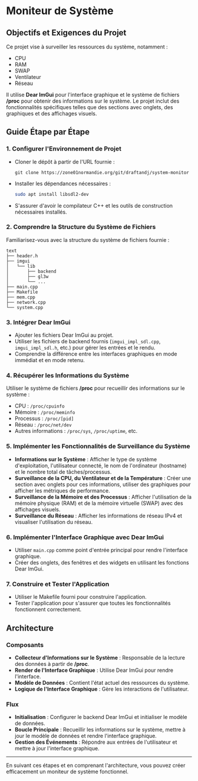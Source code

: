 # Moniteur de Système

## Objectifs et Exigences du Projet
Ce projet vise à surveiller les ressources du système, notamment :
- CPU
- RAM
- SWAP
- Ventilateur
- Réseau

Il utilise **Dear ImGui** pour l'interface graphique et le système de fichiers **/proc** pour obtenir des informations sur le système. Le projet inclut des fonctionnalités spécifiques telles que des sections avec onglets, des graphiques et des affichages visuels.

## Guide Étape par Étape

### 1. Configurer l'Environnement de Projet
- Cloner le dépôt à partir de l'URL fournie : 
  ```
  git clone https://zone01normandie.org/git/draftandj/system-monitor
  ```
- Installer les dépendances nécessaires :
  ```bash
  sudo apt install libsdl2-dev
  ```
- S'assurer d'avoir le compilateur C++ et les outils de construction nécessaires installés.

### 2. Comprendre la Structure du Système de Fichiers
Familiarisez-vous avec la structure du système de fichiers fournie :
```
text
├── header.h
├── imgui
│   └── lib
│       ├── backend
│       ├── gl3w
│       └── ...
├── main.cpp
├── Makefile
├── mem.cpp
├── network.cpp
└── system.cpp
```

### 3. Intégrer Dear ImGui
- Ajouter les fichiers Dear ImGui au projet.
- Utiliser les fichiers de backend fournis (`imgui_impl_sdl.cpp`, `imgui_impl_sdl.h`, etc.) pour gérer les entrées et le rendu.
- Comprendre la différence entre les interfaces graphiques en mode immédiat et en mode retenu.

### 4. Récupérer les Informations du Système
Utiliser le système de fichiers **/proc** pour recueillir des informations sur le système :
- CPU : `/proc/cpuinfo`
- Mémoire : `/proc/meminfo`
- Processus : `/proc/[pid]`
- Réseau : `/proc/net/dev`
- Autres informations : `/proc/sys`, `/proc/uptime`, etc.

### 5. Implémenter les Fonctionnalités de Surveillance du Système
- **Informations sur le Système** : Afficher le type de système d'exploitation, l'utilisateur connecté, le nom de l'ordinateur (hostname) et le nombre total de tâches/processus.
- **Surveillance de la CPU, du Ventilateur et de la Température** : Créer une section avec onglets pour ces informations, utiliser des graphiques pour afficher les métriques de performance.
- **Surveillance de la Mémoire et des Processus** : Afficher l'utilisation de la mémoire physique (RAM) et de la mémoire virtuelle (SWAP) avec des affichages visuels.
- **Surveillance du Réseau** : Afficher les informations de réseau IPv4 et visualiser l'utilisation du réseau.

### 6. Implémenter l'Interface Graphique avec Dear ImGui
- Utiliser `main.cpp` comme point d'entrée principal pour rendre l'interface graphique.
- Créer des onglets, des fenêtres et des widgets en utilisant les fonctions Dear ImGui.

### 7. Construire et Tester l'Application
- Utiliser le Makefile fourni pour construire l'application.
- Tester l'application pour s'assurer que toutes les fonctionnalités fonctionnent correctement.

## Architecture

### Composants
- **Collecteur d'Informations sur le Système** : Responsable de la lecture des données à partir de **/proc**.
- **Render de l'Interface Graphique** : Utilise Dear ImGui pour rendre l'interface.
- **Modèle de Données** : Contient l'état actuel des ressources du système.
- **Logique de l'Interface Graphique** : Gère les interactions de l'utilisateur.

### Flux
- **Initialisation** : Configurer le backend Dear ImGui et initialiser le modèle de données.
- **Boucle Principale** : Recueillir les informations sur le système, mettre à jour le modèle de données et rendre l'interface graphique.
- **Gestion des Événements** : Répondre aux entrées de l'utilisateur et mettre à jour l'interface graphique.

---

En suivant ces étapes et en comprenant l'architecture, vous pouvez créer efficacement un moniteur de système fonctionnel.
